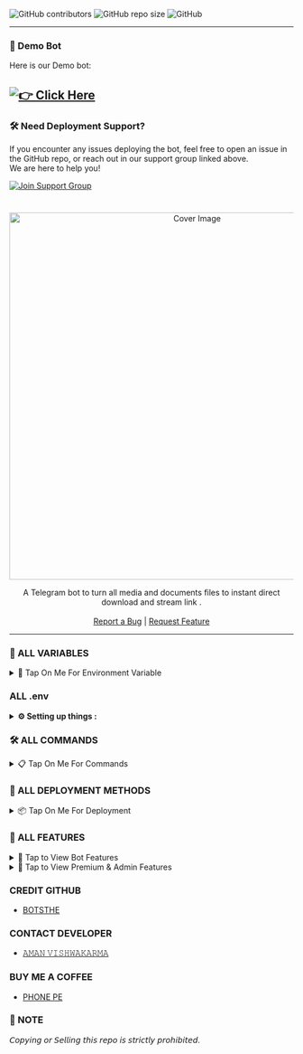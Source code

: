 ![GitHub contributors](https://img.shields.io/github/contributors/Botsthe/AV-FILE-TO-LINK-PRO?style=flat&color=green)
![GitHub repo size](https://img.shields.io/github/repo-size/Botsthe/AV-FILE-TO-LINK-PRO?color=green)
![GitHub](https://img.shields.io/github/license/Botsthe/AV-FILE-TO-LINK-PRO?color=green)

---

### 🚀 Demo Bot

Here is our Demo bot:  

[![👉 Click Here](https://img.shields.io/badge/Demo%20Bot-Click%20Here-blue?style=flat&logo=telegram&labelColor=white&link=https://t.me/AV_SUPPORT_GROUP)](https://t.me/AV_F2L_BOT)
---

### 🛠 Need Deployment Support?

If you encounter any issues deploying the bot, feel free to open an issue in the GitHub repo, or reach out in our support group linked above.  
We are here to help you!

[![Join Support Group](https://img.shields.io/badge/Join%20Support%20Group-Click%20Here-blue?style=flat&logo=telegram&labelColor=white&link=https://t.me/AV_SUPPORT_GROUP)](https://t.me/AV_SUPPORT_GROUP)

  <h1 align="center"></h1>
<p align="center"> 
  <img src="https://envs.sh/_pM.jpg" alt="Cover Image" width="650">
  </a>
 <p align="center">
    A Telegram bot to turn all media and documents files to instant direct download and stream link .
    <br />
   </strong></a>
    <br />
    <a href="https://t.me/AV_SUPPORT_GROUP">Report a Bug</a>
    |
    <a href="https://t.me/AV_SUPPORT_GROUP">Request Feature</a>
  </p>
<hr>

### 🚀 ALL VARIABLES

<details><summary>📌 Tap On Me For Environment Variable</summary>
  
<p>
<p>

* `BOT_TOKEN` - Get bot token from <a href="https://t.me/BotFather" target="/blank">Bot Father</a>  
* `API_ID` - Get API ID from <a href="https://my.telegram.org" target="/blank">Telegram Auth</a>  
* `API_HASH` - Get API Hash from <a href="https://my.telegram.org" target="/blank">Telegram Auth</a>  
* `ADMINS` - Bot admin/owner user ID. Separate multiple Admins by space.  
* `BOT_USERNAME` - Your bot username without @  
* `DATABASE_URI` - MongoDB URI from <a href="https://cloud.mongodb.com" target="/blank">MongoDB Atlas</a>    
* `BIN_CHANNEL` - Channel ID where files will be saved. Make sure bot is admin there.  
* `LOG_CHANNEL` - A channel to log bot activities. Bot must be admin.  
* `PREMIUM_LOGS` - Channel ID for logging premium user activities.  
* `VERIFIED_LOG` - Channel ID to log verified users.  
* `AUTH_CHANNEL` - Your force subscription channel ID(s) with `-100`. Space-separated if multiple. (Optional)  
* `SUPPORT_GROUP` - Telegram support group/channel ID (Optional)  
* `FQDN` - Your server link with `https://` and end `/` (e.g., https://yourdomain.com/)  
* `PORT` - The port your web server listens to (Default: 2626)  
* `NO_PORT` - Set `True` if you are not using port in your public URL  
* `HAS_SSL` - Set `True` if your domain uses HTTPS  

</details>

### ALL .env

<details>
  <summary><b>⚙️ Setting up things :</b></summary>
  <br>

  📍 <b>If you're on Heroku:</b> just add these in the Environmental Variables.<br>
  🖥️ <b>If you're hosting locally:</b> create a file named <code>.env</code> in the root directory and add all the variables there.<br><br>

  📝 <b>Example of <code>.env</code> file:</b><br><br>

```
API_ID=12656
API_HASH=d927c13beaaf5110f25c505b7c071273
BOT_TOKEN=70968:AAGqBywYUNDPLihDt4U2j4IF0GDo
BIN_CHANNEL=-1002114619001
LOG_CHANNEL=-1002114619001
PREMIUM_LOGS=-1002114619001
VERIFIED_LOG=-1002114619001
ADMINS=5977931010
AUTH_CHANNEL=-1002102037760 -1002012150170
BOT_USERNAME=AV_F2L_BOT
DATABASE_URI=mongodb+srv://AVBOTz:password@cluster0.uyhm.mongodb.net/?retryWrites=true&w=majority&appName=Cluster0
PICS=https://envs.sh/_pM.jpg
PORT=2626
NO_PORT=True
HAS_SSL=True
FQDN=AVBOTz.com/
```

</details>

### 🛠️ ALL COMMANDS

<details><summary>📋 Tap On Me For Commands</summary>
  
```
start             - Check if the bot is running
help              - Show the help menu
about             - Show about info
info              - Get your info
files             - List your uploaded files
del_files         - Delete your uploaded files
plan              - Show available premium plans
myplan            - Show your current plan
batch             - Enable batch mode for multiple files
ban               - Ban a user [FOR ADMINS ONLY]
unban             - Unban a user [FOR ADMINS ONLY]
broadcast         - Send broadcast message [FOR ADMINS ONLY]
pin_broadcast     - Pin broadcast message [FOR ADMINS ONLY]
restart           - Restart the bot [FOR ADMINS ONLY]
stats             - Show bot statistics [FOR ADMINS ONLY]
blocked           - List of blocked users [FOR ADMINS ONLY]
verified_users    - List of verified users [FOR ADMINS ONLY]
add_premium       - Grant premium access to a user [FOR ADMINS ONLY]
remove_premium    - Remove premium access [FOR ADMINS ONLY]
premium_user      - List all premium users [FOR ADMINS ONLY]
```

</details>

### 🚀 ALL DEPLOYMENT METHODS

<details><summary>📦 Tap On Me For Deployment</summary>

### 🔹 DEPLOY ON RENDER

<p><br>
<a href="https://render.com/deploy?repo=https://github.com/Botsthe/AV-FILE-TO-LINK-PRO">
<img src="https://render.com/images/deploy-to-render-button.svg" alt="DEPLOY ON RENDER">
</a></p>

---

### 🔹 DEPLOY ON KOYEB

<p><br>
<a href="https://app.koyeb.com/deploy?type=git&repository=github.com/Botsthe/AV-FILE-TO-LINK-PRO&branch=main&name=AV-FILE-TO-LINK-PRO">
<img src="https://www.koyeb.com/static/images/deploy/button.svg" alt="DEPLOY ON KOYEB">
</a></p>

---

### 🔹 DEPLOY ON HEROKU

<p><br>
<a href="https://heroku.com/deploy?template=https://github.com/Botsthe/AV-FILE-TO-LINK-PRO.git">
<img src="https://www.herokucdn.com/deploy/button.svg" alt="DEPLOY ON HEROKU">
</a></p>

---

### 🔹 DEPLOY ON VPS
```
git clone https://github.com/Botsthe/AV-FILE-TO-LINK-PRO.git
# Install Packages
pip3 install -U -r requirements.txt
Edit info.py with variables as given below then run bot
python3 bot.py
```
</details>

### 🌟 ALL FEATURES

<details><summary>🔹 Tap to View Bot Features</summary>

- Has a custom Start-up pic  
- Force subscribe available  
- Superfast download and stream links  
- No ads in generated links  
- Superfast interface  
- Along with the links you also get file information like name, size, type  
- Updates channel Support  
- MongoDB database support for broadcasting  
- User DC Check (Data Center Info)  
- File size limit handler  
- Fully cleaned and optimized code  
- Deploy to Koyeb, Render, Heroku & more  
- 24x7 [Developer Support](https://telegram.me/AV_SUPPORT_GROUP)  
- Multi-deploy supported  
- And many more...

</details>

<details><summary>🔸 Tap to View Premium & Admin Features</summary>

- Maintenance Mode  
- Multi-channel join verification  
- Token-based verification system  
- Channel Shortlink Mode  
- Premium User Access System  
- Premium Expiry Notification  
- Batch Link Generation with Token  
- Ban/Unban User or Channel  
- Get full user info/data  
- Delete all files by user  
- Global Stats: Total Users, Channels, Files  
- Verified Users List  
- Clean & Production-Ready for Large Deployments

</details>

### CREDIT GITHUB 

- [BOTSTHE](https://github.com/Botsthe)

### CONTACT DEVELOPER

- [𝙰𝙼𝙰𝙽 𝚅𝙸𝚂𝙷𝚆𝙰𝙺𝙰𝚁𝙼𝙰](https://telegram.me/BOT_OWNER26)

### BUY ME A COFFEE

- [PHONE PE](https://envs.sh/Hgz.jpg)

### 📌 NOTE

𝘊𝘰𝘱𝘺𝘪𝘯𝘨 𝘰𝘳 𝘚𝘦𝘭𝘭𝘪𝘯𝘨 𝘵𝘩𝘪𝘴 𝘳𝘦𝘱𝘰 𝘪𝘴 𝘴𝘵𝘳𝘪𝘤𝘵𝘭𝘺 𝘱𝘳𝘰𝘩𝘪𝘣𝘪𝘵𝘦𝘥.</b>
